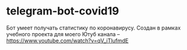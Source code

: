 # telegram-bot-covid19

Бот умеет получать статистику по коронавирусу. Создан в рамках учебного проекта для моего Ютуб канала – https://www.youtube.com/watch?v=qV_iTlufmdE
